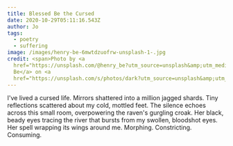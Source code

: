 ```yaml
---
title: Blessed Be the Cursed
date: 2020-10-29T05:11:16.543Z
author: Jo
tags:
  - poetry
  - suffering
image: /images/henry-be-6mwtdzuofrw-unsplash-1-.jpg
credit: <span>Photo by <a
  href="https://unsplash.com/@henry_be?utm_source=unsplash&amp;utm_medium=referral&amp;utm_content=creditCopyText">Henry
  Be</a> on <a
  href="https://unsplash.com/s/photos/dark?utm_source=unsplash&amp;utm_medium=referral&amp;utm_content=creditCopyText">Unsplash</a></span>
---
```

I've lived a cursed life. Mirrors shattered into a million jagged shards. Tiny reflections scattered about my cold, mottled feet. The silence echoes across this small room, overpowering the raven's gurgling croak. Her black, beady eyes tracing the river that bursts from my swollen, bloodshot eyes. Her spell wrapping its wings around me. Morphing. Constricting. Consuming. 